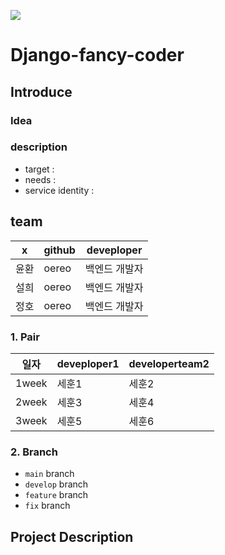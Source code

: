 ![](https://img.shields.io/badge/django-3.2.2-green)

# Django-fancy-coder

## Introduce
### Idea
### description
- target : 
- needs : 
- service identity : 
  
## team
|x|github|deveploper|
|------|---|---|
|윤환|oereo|백엔드 개발자|
|설희|oereo|백엔드 개발자|
|정호|oereo|백엔드 개발자|

### 1. Pair 
|일자|deveploper1|developerteam2|
|------|---|---|
|1week|세훈1|세훈2|
|2week|세훈3|세훈4|
|3week|세훈5|세훈6|

### 2. Branch
- `main` branch
- `develop` branch
- `feature` branch
- `fix` branch
  
## Project Description

